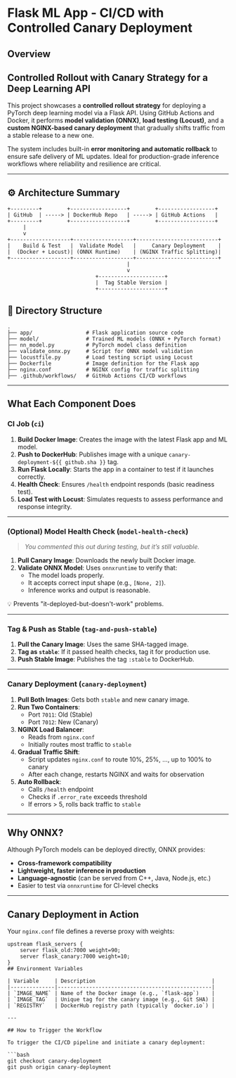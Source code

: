 # Flask ML App - CI/CD with Controlled Canary Deployment

##  Overview

## Controlled Rollout with Canary Strategy for a Deep Learning API

This project showcases a **controlled rollout strategy** for deploying a PyTorch deep learning model via a Flask API. Using GitHub Actions and Docker, it performs **model validation (ONNX)**, **load testing (Locust)**, and a **custom NGINX-based canary deployment** that gradually shifts traffic from a stable release to a new one. 

The system includes built-in **error monitoring and automatic rollback** to ensure safe delivery of ML updates. Ideal for production-grade inference workflows where reliability and resilience are critical.


---


## ⚙️ Architecture Summary

```plaintext
+---------+        +------------------+        +------------------+
| GitHub  | -----> | DockerHub Repo   | -----> | GitHub Actions   |
+---------+        +------------------+        +------------------+
     |
     v
+-------------------+-------------------+--------------------------+
|    Build & Test   |  Validate Model   |     Canary Deployment    |
|  (Docker + Locust)| (ONNX Runtime)    | (NGINX Traffic Splitting)|
+-------------------+-------------------+--------------------------+
                                      |
                                      v
                            +---------------------+
                            |  Tag Stable Version |
                            +---------------------+

```
## 📂 Directory Structure

```plaintext
.
├── app/                 # Flask application source code
├── model/               # Trained ML models (ONNX + PyTorch format)
├── nn_model.py          # PyTorch model class definition
├── validate_onnx.py     # Script for ONNX model validation
├── locustfile.py        # Load testing script using Locust
├── Dockerfile           # Image definition for the Flask app
├── nginx.conf           # NGINX config for traffic splitting
├── .github/workflows/   # GitHub Actions CI/CD workflows
```

---

##  What Each Component Does

### CI Job (`ci`)
1. **Build Docker Image**: Creates the image with the latest Flask app and ML model.
2. **Push to DockerHub**: Publishes image with a unique `canary-deployment-${{ github.sha }}` tag.
3. **Run Flask Locally**: Starts the app in a container to test if it launches correctly.
4. **Health Check**: Ensures `/health` endpoint responds (basic readiness test).
5. **Load Test with Locust**: Simulates requests to assess performance and response integrity.

---

### (Optional) Model Health Check (`model-health-check`)
> *You commented this out during testing, but it’s still valuable.*

1. **Pull Canary Image**: Downloads the newly built Docker image.
2. **Validate ONNX Model**: Uses `onnxruntime` to verify that:
   - The model loads properly.
   - It accepts correct input shape (e.g., `[None, 2]`).
   - Inference works and output is reasonable.

💡 Prevents "it-deployed-but-doesn't-work" problems.

---

### Tag & Push as Stable (`tag-and-push-stable`)
1. **Pull the Canary Image**: Uses the same SHA-tagged image.
2. **Tag as `stable`**: If it passed health checks, tag it for production use.
3. **Push Stable Image**: Publishes the tag `:stable` to DockerHub.

---

### Canary Deployment (`canary-deployment`)
1. **Pull Both Images**: Gets both `stable` and new canary image.
2. **Run Two Containers**:
   - Port `7011`: Old (Stable)
   - Port `7012`: New (Canary)
3. **NGINX Load Balancer**:
   - Reads from `nginx.conf`
   - Initially routes most traffic to `stable`
4. **Gradual Traffic Shift**:
   - Script updates `nginx.conf` to route 10%, 25%, ..., up to 100% to canary
   - After each change, restarts NGINX and waits for observation
5. **Auto Rollback**:
   - Calls `/health` endpoint
   - Checks if `.error_rate` exceeds threshold
   - If errors > 5, rolls back traffic to `stable`

---

## Why ONNX?

Although PyTorch models can be deployed directly, ONNX provides:
- **Cross-framework compatibility**
- **Lightweight, faster inference in production**
- **Language-agnostic** (can be served from C++, Java, Node.js, etc.)
- Easier to test via `onnxruntime` for CI-level checks

---

## Canary Deployment in Action

Your `nginx.conf` file defines a reverse proxy with weights:

```nginx
upstream flask_servers {
    server flask_old:7000 weight=90;
    server flask_canary:7000 weight=10;
}
## Environment Variables

| Variable     | Description                                     |
|--------------|-------------------------------------------------|
| `IMAGE_NAME` | Name of the Docker image (e.g., `flask-app`)    |
| `IMAGE_TAG`  | Unique tag for the canary image (e.g., Git SHA) |
| `REGISTRY`   | DockerHub registry path (typically `docker.io`) |

---

## How to Trigger the Workflow

To trigger the CI/CD pipeline and initiate a canary deployment:

```bash
git checkout canary-deployment
git push origin canary-deployment

